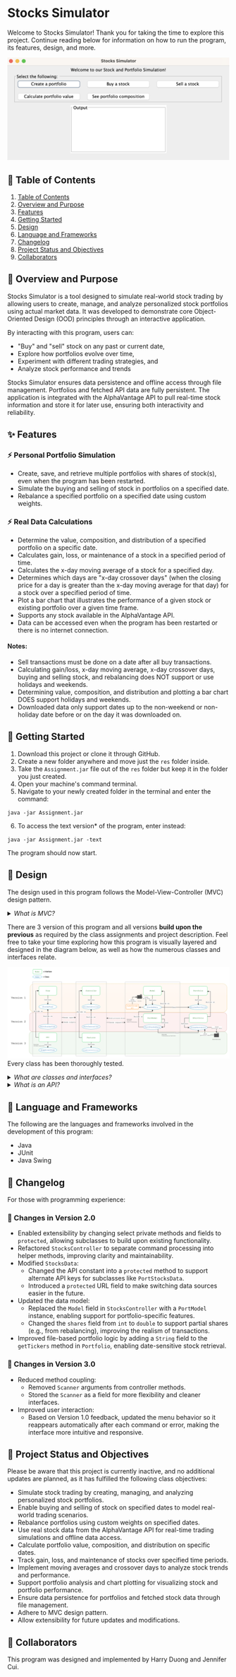 # Stocks Simulator

Welcome to Stocks Simulator! Thank you for taking the time to explore this project. Continue reading below for information on how to run the program, its features, design, and more.

![GUI Screenshot](https://github.com/jecui/tech-documentation/blob/main/GUI%20Screenshot.png)

## 📑 Table of Contents

1. [Table of Contents](#-table-of-contents)
2. [Overview and Purpose](#-overview-and-purpose) 
3. [Features](#-features) 
4. [Getting Started](#-getting-started)
5. [Design](#-design)
6. [Language and Frameworks](#-language-and-frameworks)
7. [Changelog](#-changelog)
8. [Project Status and Objectives](#-project-status-and-objectives)
9. [Collaborators](#-collaborators)
## 🧭 Overview and Purpose

Stocks Simulator is a tool designed to simulate real-world stock trading by allowing users to create, manage, and analyze personalized stock portfolios using actual market data. It was developed to demonstrate core Object-Oriented Design (OOD) principles through an interactive application.

By interacting with this program, users can:
* "Buy" and "sell" stock on any past or current date,
* Explore how portfolios evolve over time,
* Experiment with different trading strategies, and
* Analyze stock performance and trends

Stocks Simulator ensures data persistence and offline access through file management. Portfolios and fetched API data are fully persistent. The application is integrated with the AlphaVantage API to pull real-time stock information and store it for later use, ensuring both interactivity and reliability. 

## ✨ Features

### ⚡ Personal Portfolio Simulation
- Create, save, and retrieve multiple portfolios with shares of stock(s), even when the program has been restarted.
- Simulate the buying and selling of stock in portfolios on a specified date.
- Rebalance a specified portfolio on a specified date using custom weights.
### ⚡ Real Data Calculations
- Determine the value, composition, and distribution of a specified portfolio on a specific date.
- Calculates gain, loss, or maintenance of a stock in a specified period of time.
- Calculates the x-day moving average of a stock for a specified day.
- Determines which days are "x-day crossover days" (when the closing price for a day is greater than the x-day moving average for that day) for a stock over a specified period of time.
- Plot a bar chart that illustrates the performance of a given stock or existing portfolio over a given time frame.
- Supports any stock available in the AlphaVantage API.
- Data can be accessed even when the program has been restarted or there is no internet connection.
#### Notes:
- Sell transactions must be done on a date after all buy transactions.
- Calculating gain/loss, x-day moving average, x-day crossover days, buying and selling stock, and rebalancing does NOT support or use holidays and weekends.
- Determining value, composition, and distribution and plotting a bar chart DOES support holidays and weekends.
- Downloaded data only support dates up to the non-weekend or non-holiday date before or on the day it was downloaded on.

## 🚀 Getting Started

1. Download this project or clone it through GitHub.
2. Create a new folder anywhere and move just the `res` folder inside.
3. Take the `Assignment.jar`  file out of the `res` folder but keep it in the folder you just created.
4. Open your machine's command terminal.
5. Navigate to your newly created folder in the terminal and enter the command: 
```shell
java -jar Assignment.jar
```
6. To access the text version* of the program, enter instead:
```shell
java -jar Assignment.jar -text
```

The program should now start.

## 📐 Design

The design used in this program follows the Model-View-Controller (MVC) design pattern.

<details> 
  <summary><i>What is MVC?</i></summary> 
MVC is a way of organizing code in programs so that different parts of the program have clear roles.

<ul>
<li>The <b>Model</b> handles the data and logic.</li>
<li> The <b>View</b> handles what the user sees.</li>
<li>The <b>Controller</b> handles user input and connects the Model and View.</li>
</ul>
</details>

There are 3 version of this program and all versions **build upon the previous** as required by the class assignments and project description. Feel free to take your time exploring how this program is visually layered and designed in the diagram below, as well as how the numerous classes and interfaces relate.

![Design Diagram](https://github.com/jecui/tech-documentation/blob/main/Design%20Diagram.png)
Every class has been thoroughly tested.

<details> 
  <summary><i>What are classes and interfaces?</i></summary> 
<ul> 
<li>A <b>class</b> defines how something works and what it can do. It includes all the details; the data it holds and the actions it can perform. </li>
<li>An <b>interface</b> just defines a set of actions something must be able to do. It doesn’t say how those actions work, only that they must exist. </li>
</ul>
</details>

<details> 
  <summary><i>What is an API?</i></summary>An <b>API</b> (Application Programming Interface) is a set of protocols and tools that allow different software applications to communicate and interact with each other, enabling them to request and exchange data or services.
</details>

## 🧪 Language and Frameworks
The following are the languages and frameworks involved in the development of this program:
- Java
- JUnit
- Java Swing

## 📝 Changelog

For those with programming experience:
### 🔧 Changes in Version 2.0
- Enabled extensibility by changing select private methods and fields to `protected`, allowing subclasses to build upon existing functionality.
- Refactored `StocksController` to separate command processing into helper methods, improving clarity and maintainability.
- Modified `StocksData`:
	*  Changed the API constant into a `protected` method to support alternate API keys for subclasses like `PortStocksData`.
	* Introduced a `protected` URL field to make switching data sources easier in the future.
- Updated the data model:
    - Replaced the `Model` field in `StocksController` with a `PortModel` instance, enabling support for portfolio-specific features.
    - Changed the `shares` field from `int` to `double` to support partial shares (e.g., from rebalancing), improving the realism of transactions.
- Improved file-based portfolio logic by adding a `String` field to the `getTickers` method in `Portfolio`, enabling date-sensitive stock retrieval.
### 🔧 Changes in Version 3.0
- Reduced method coupling:
    - Removed `Scanner` arguments from controller methods.
    - Stored the `Scanner` as a field for more flexibility and cleaner interfaces.
- Improved user interaction:
    - Based on Version 1.0 feedback, updated the menu behavior so it reappears automatically after each command or error, making the interface more intuitive and responsive.

## 📌 Project Status and Objectives
Please be aware that this project is currently inactive, and no additional updates are planned, as it has fulfilled the following class objectives:

- Simulate stock trading by creating, managing, and analyzing personalized stock portfolios.
- Enable buying and selling of stock on specified dates to model real-world trading scenarios.
- Rebalance portfolios using custom weights on specified dates.
- Use real stock data from the AlphaVantage API for real-time trading simulations and offline data access.
- Calculate portfolio value, composition, and distribution on specific dates.
- Track gain, loss, and maintenance of stocks over specified time periods.
- Implement moving averages and crossover days to analyze stock trends and performance.
- Support portfolio analysis and chart plotting for visualizing stock and portfolio performance.
- Ensure data persistence for portfolios and fetched stock data through file management.
- Adhere to MVC design pattern.
- Allow extensibility for future updates and modifications.

## 🤝 Collaborators
This program was designed and implemented by Harry Duong and Jennifer Cui.
